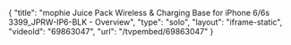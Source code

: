 {
    "title": "mophie Juice Pack Wireless & Charging Base for iPhone 6\/6s 3399_JPRW-IP6-BLK - Overview",
    "type": "solo",
    "layout": "iframe-static",
    "videoId": "69863047",
    "url": "\/tvpembed\/69863047"
}